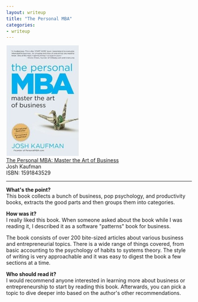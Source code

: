 ```yaml
---
layout: writeup
title: "The Personal MBA"
categories:
- writeup
---
```


![](/static/personal-mba.jpg)  
[The Personal MBA: Master the Art of Business][link]   
Josh Kaufman    
ISBN: 1591843529    

---

**What's the point?**  
This book collects a bunch of business, pop psychology, and productivity books, 
extracts the good parts and then groups them into categories.
 
**How was it?**  
I really liked this book. When someone asked about the book while I was reading it, I 
described it as a software "patterns" book for business.
 
The book consists of over 200 bite-sized articles about various business and 
entrepreneurial topics. There is a wide range of things covered, from basic accounting 
to the psychology of habits to systems theory. The style of writing is very approachable 
and it was easy to digest the book a few sections at a time.
 
**Who should read it?**  
I would recommend anyone interested in learning more about business or entrepreneurship
to start by reading this book. Afterwards, you can pick a topic to dive deeper into 
based on the author's other recommendations.

[link]: http://book.personalmba.com/